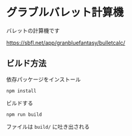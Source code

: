 # グラブルバレット計算機

バレットの計算機です

https://sbfl.net/app/granbluefantasy/bulletcalc/

## ビルド方法

依存パッケージをインストール

```
npm install
```

ビルドする

```
npm run build
```

ファイルは `build/` に吐き出される